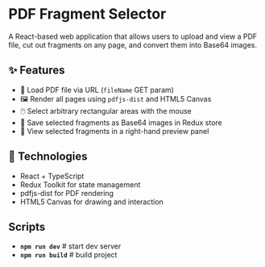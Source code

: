 # PDF Fragment Selector

A React-based web application that allows users to upload and view a PDF file, cut out fragments on any page, and convert them into Base64 images.


## ✨ Features

- 📄 Load PDF file via URL (`fileName` GET param)
- 🖼️ Render all pages using `pdfjs-dist` and HTML5 Canvas
- 🖱️ Select arbitrary rectangular areas with the mouse
- 🧠 Save selected fragments as Base64 images in Redux store
- 📂 View selected fragments in a right-hand preview panel


## 🔧 Technologies

- React + TypeScript
- Redux Toolkit for state management
- pdfjs-dist for PDF rendering
- HTML5 Canvas for drawing and interaction


## Scripts

- **`npm run dev`**       # start dev server
- **`npm run build`**     # build project